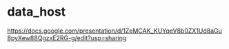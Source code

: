 # data_host
https://docs.google.com/presentation/d/1ZeMCAK_KUYqeV8b0ZX1Ud8aGu8pyXew88QgzxE2RG-g/edit?usp=sharing
